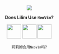 <div align="center">
  <img src="https://static.wikia.nocookie.net/va11halla/images/d/d7/Dorothy_Haze.png" />
  <p><b>Does Lilim Use <code>NeoVim</code>?</b></p>
  <img style="height: 45px;" src="https://static.wikia.nocookie.net/va11halla/images/d/d7/Dorothy_Haze.png" />
  <img style="height: 45px;" src="https://static.wikia.nocookie.net/va11halla/images/d/d7/Dorothy_Haze.png" />
  <img style="height: 45px;" src="https://static.wikia.nocookie.net/va11halla/images/d/d7/Dorothy_Haze.png" />
  <p><sub>莉莉姆会用<code>NeoVim</code>吗?</sub></p>
</div>
